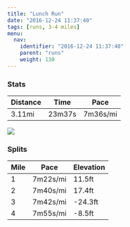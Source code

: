```yaml
---
title: "Lunch Run"
date: "2016-12-24 11:37:40"
tags: [runs, 3-4 miles]
menu:
  nav:
    identifier: "2016-12-24 11:37:40"
    parent: "runs"
    weight: 130
---
```


### Stats

| Distance | Time | Pace |
|----------|------|------|
|3.11mi|23m37s|7m36s/mi|

<img src='https://maps.googleapis.com/maps/api/staticmap?maptype=roadmap&path=enc:cuf`GmyyuC_RkV}BuAyC|CxoAz|BdAx@nCcEqv@{vAcCoK}IwI&key=AIzaSyC1MId7bFpkLXNAaYhBSTb8jLyiSqzbDtM&size=800x800&markers=color:yellow|label:S|42.14626,24.71335&markers=color:green|label:F|42.14800000000001,24.715059999999998'>

### Splits

| Mile | Pace | Elevation |
|------|------|-----------|
|1|7m22s/mi|11.5ft|
|2|7m40s/mi|17.4ft|
|3|7m42s/mi|-24.3ft|
|4|7m55s/mi|-8.5ft|
